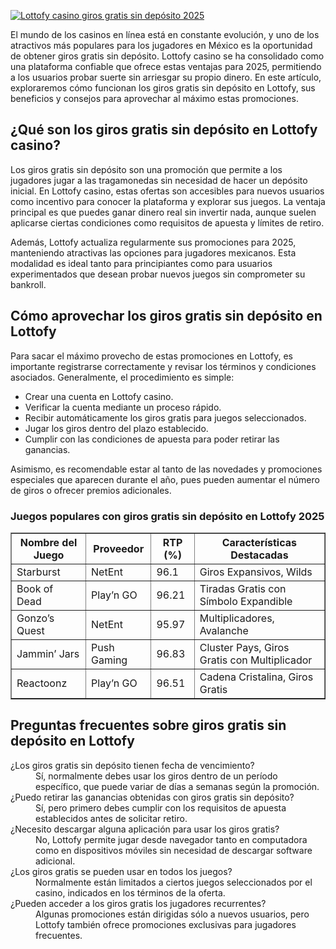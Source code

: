 [![Lottofy casino giros gratis sin depósito 2025](https://123-caf.pages.dev/gitsignup.png)](https://vrmoo.ru/Bt82HjjY)

<p>El mundo de los casinos en línea está en constante evolución, y uno de los atractivos más populares para los jugadores en México es la oportunidad de obtener giros gratis sin depósito. Lottofy casino se ha consolidado como una plataforma confiable que ofrece estas ventajas para 2025, permitiendo a los usuarios probar suerte sin arriesgar su propio dinero. En este artículo, exploraremos cómo funcionan los giros gratis sin depósito en Lottofy, sus beneficios y consejos para aprovechar al máximo estas promociones.</p>  <h2>¿Qué son los giros gratis sin depósito en Lottofy casino?</h2> <p>Los giros gratis sin depósito son una promoción que permite a los jugadores jugar a las tragamonedas sin necesidad de hacer un depósito inicial. En Lottofy casino, estas ofertas son accesibles para nuevos usuarios como incentivo para conocer la plataforma y explorar sus juegos. La ventaja principal es que puedes ganar dinero real sin invertir nada, aunque suelen aplicarse ciertas condiciones como requisitos de apuesta y límites de retiro.</p> <p>Además, Lottofy actualiza regularmente sus promociones para 2025, manteniendo atractivas las opciones para jugadores mexicanos. Esta modalidad es ideal tanto para principiantes como para usuarios experimentados que desean probar nuevos juegos sin comprometer su bankroll.</p>  <h2>Cómo aprovechar los giros gratis sin depósito en Lottofy</h2> <p>Para sacar el máximo provecho de estas promociones en Lottofy, es importante registrarse correctamente y revisar los términos y condiciones asociados. Generalmente, el procedimiento es simple:</p> <ul>   <li>Crear una cuenta en Lottofy casino.</li>   <li>Verificar la cuenta mediante un proceso rápido.</li>   <li>Recibir automáticamente los giros gratis para juegos seleccionados.</li>   <li>Jugar los giros dentro del plazo establecido.</li>   <li>Cumplir con las condiciones de apuesta para poder retirar las ganancias.</li> </ul> <p>Asimismo, es recomendable estar al tanto de las novedades y promociones especiales que aparecen durante el año, pues pueden aumentar el número de giros o ofrecer premios adicionales.</p>  <h3>Juegos populares con giros gratis sin depósito en Lottofy 2025</h3> <table border="1" cellspacing="0" cellpadding="5">   <thead>     <tr>       <th>Nombre del Juego</th>       <th>Proveedor</th>       <th>RTP (%)</th>       <th>Características Destacadas</th>     </tr>   </thead>   <tbody>     <tr>       <td>Starburst</td>       <td>NetEnt</td>       <td>96.1</td>       <td>Giros Expansivos, Wilds</td>     </tr>     <tr>       <td>Book of Dead</td>       <td>Play’n GO</td>       <td>96.21</td>       <td>Tiradas Gratis con Símbolo Expandible</td>     </tr>     <tr>       <td>Gonzo’s Quest</td>       <td>NetEnt</td>       <td>95.97</td>       <td>Multiplicadores, Avalanche</td>     </tr>     <tr>       <td>Jammin’ Jars</td>       <td>Push Gaming</td>       <td>96.83</td>       <td>Cluster Pays, Giros Gratis con Multiplicador</td>     </tr>     <tr>       <td>Reactoonz</td>       <td>Play’n GO</td>       <td>96.51</td>       <td>Cadena Cristalina, Giros Gratis</td>     </tr>   </tbody> </table>  <h2>Preguntas frecuentes sobre giros gratis sin depósito en Lottofy</h2> <dl>   <dt>¿Los giros gratis sin depósito tienen fecha de vencimiento?</dt>   <dd>Sí, normalmente debes usar los giros dentro de un período específico, que puede variar de días a semanas según la promoción.</dd>      <dt>¿Puedo retirar las ganancias obtenidas con giros gratis sin depósito?</dt>   <dd>Sí, pero primero debes cumplir con los requisitos de apuesta establecidos antes de solicitar retiro.</dd>      <dt>¿Necesito descargar alguna aplicación para usar los giros gratis?</dt>   <dd>No, Lottofy permite jugar desde navegador tanto en computadora como en dispositivos móviles sin necesidad de descargar software adicional.</dd>      <dt>¿Los giros gratis se pueden usar en todos los juegos?</dt>   <dd>Normalmente están limitados a ciertos juegos seleccionados por el casino, indicados en los términos de la oferta.</dd>      <dt>¿Pueden acceder a los giros gratis los jugadores recurrentes?</dt>   <dd>Algunas promociones están dirigidas sólo a nuevos usuarios, pero Lottofy también ofrece promociones exclusivas para jugadores frecuentes.</dd> </dl>